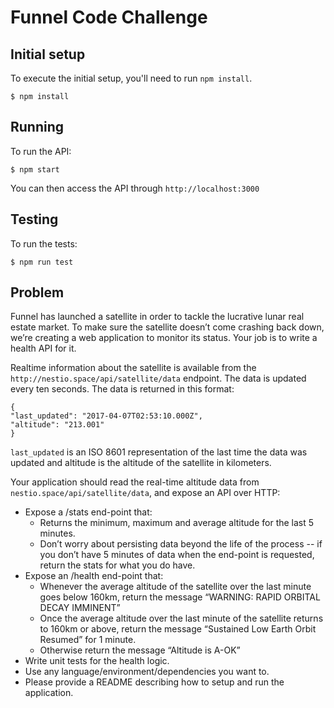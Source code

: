 # Funnel Code Challenge

## Initial setup

To execute the initial setup, you'll need to run `npm install`. 

```
$ npm install
```

## Running

To run the API:

```
$ npm start
```

You can then access the API through `http://localhost:3000`

## Testing

To run the tests:

```
$ npm run test
```

## Problem

Funnel has launched a satellite in order to tackle the lucrative lunar real
estate market. To make sure the satellite doesn’t come crashing back down,
we’re creating a web application to monitor its status. Your job is to write a
health API for it.

Realtime information about the satellite is available from the
`http://nestio.space/api/satellite/data` endpoint. The data is updated every ten
seconds. The data is returned in this format:

```
{
"last_updated": "2017-04-07T02:53:10.000Z",
"altitude": "213.001"
}
```

`last_updated` is an ISO 8601 representation of the last time the data was
updated and altitude is the altitude of the satellite in kilometers.

Your application should read the real-time altitude data from
`nestio.space/api/satellite/data`, and expose an API over HTTP:

 - Expose a /stats end-point that:
    - Returns the minimum, maximum and average altitude for the last 5 minutes.
    - Don’t worry about persisting data beyond the life of the process -- if
     you don’t have 5 minutes of data when the end-point is requested, return
     the stats for what you do have.
 - Expose an /health end-point that:
    - Whenever the average altitude of the satellite over the last minute goes
    below 160km, return the message “WARNING: RAPID ORBITAL DECAY IMMINENT”
    - Once the average altitude over the last minute of the satellite returns
    to 160km or above, return the message “Sustained Low Earth Orbit Resumed”
    for 1 minute.
    - Otherwise return the message “Altitude is A-OK”
 - Write unit tests for the health logic.
 - Use any language/environment/dependencies you want to.
 - Please provide a README describing how to setup and run the application.
